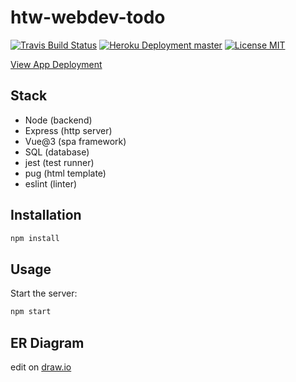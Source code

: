 # htw-webdev-todo

>

[![Travis Build Status](https://img.shields.io/travis/jneidel/htw-webdev-todo.svg?style=flat-square)](https://travis-ci.org/jneidel/htw-webdev-todo)
[![Heroku Deployment master](https://img.shields.io/badge/deployment-master-brightgreen?style=flat-square)](https://htw-wd-todo.herokuapp.com)
[![License MIT](https://img.shields.io/badge/license-GPLv3-green.svg?style=flat-square)](LICENSE)

[View App Deployment](https://htw-wd-todo.herokuapp.com)

## Stack

- Node (backend)
- Express (http server)
- Vue@3 (spa framework)
- SQL (database)
- jest (test runner)
- pug (html template)
- eslint (linter)

## Installation

```sh
npm install
```

## Usage

Start the server:

```sh
npm start
```

## ER Diagram

edit on [draw.io](https://app.diagrams.net/#Hjneidel%2Fhtw-webdev-todo%2Fer-diagramm%2Fhtw-wd-todo.drawio)
